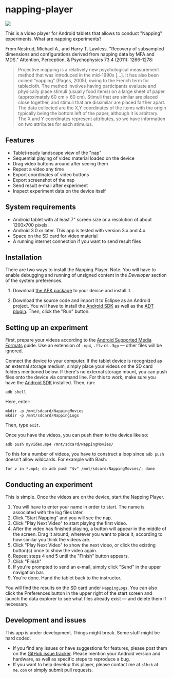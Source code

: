 napping-player
==============

![](http://www.dropbox.com/u/84665/quassumm/nplayer.png)

This is a video player for Android tablets that allows to conduct "Napping" experiments. What are napping experiments?

From Nestrud, Michael A., and Harry T. Lawless. "Recovery of subsampled dimensions and configurations derived from napping data by MFA and MDS." Attention, Perception, & Psychophysics 73.4 (2011): 1266-1278:

> Projective mapping is a relatively new psychological measurement method that was introduced in the mid-1990s […]. It has also been coined “napping” (Pagès, 2005), owing to the French term for tablecloth. The method involves having
participants evaluate and physically place stimuli (usually food items) on a large sheet of paper (approximately 60 cm ×
60 cm). Stimuli that are similar are placed close together, and stimuli that are dissimilar are placed farther apart. The data
collected are the X,Y coordinates of the items with the origin typically being the bottom left of the paper, although it is
arbitrary. The X and Y coordinates represent attributes, so we have information on two attributes for each stimulus.



## Features

- Tablet-ready landscape view of the "nap"
- Sequential playing of video material loaded on the device
- Drag video buttons around after seeing them
- Repeat a video any time
- Export coordinates of video buttons
- Export screenshot of the nap
- Send result e-mail after experiment
- Inspect experiment data on the device itself

## System requirements

- Android tablet with at least 7" screen size or a resolution of about 1200x700 pixels.
- Android 3.0 or later. This app is tested with version 3.x and 4.x.
- Space on the SD card for video material
- A running internet connection if you want to send result files

## Installation

There are two ways to install the Napping Player. Note: You will have to enable debugging and running of unsigned content in the *Developer* section of the system preferences.

1. Download [the APK package](https://dl.dropbox.com/u/84665/quassumm/napping-player.apk) to your device and install it.

2. Download the source code and import it to Eclipse as an Android project. You will have to install the [Android SDK](http://developer.android.com/sdk/index.html) as well as the [ADT plugin](http://developer.android.com/tools/sdk/eclipse-adt.html). Then, click the "Run" button.

## Setting up an experiment

First, prepare your videos according to the [Android Supported Media Formats](http://developer.android.com/guide/appendix/media-formats.html) guide. Use an extension of `.mp4`, `.flv` or `.3gp` — other files will be ignored.

Connect the device to your computer. If the tablet device is recognized as an external storage medium, simply place your videos on the SD card folders mentioned below. If there's no external storage mount, you can push files onto the device via command line. For this to work, make sure you have the [Android SDK](http://developer.android.com/sdk/index.html) installed. Then, run:

    adb shell

Here, enter:

    mkdir -p /mnt/sdcard/NappingMovies
    mkdir -p /mnt/sdcard/NappingLogs

Then,  type `exit`.

Once you have the videos, you can push them to the device like so:

    adb push myvideo.mp4 /mnt/sdcard/NappingMovies/

To this for a number of videos, you have to construct a loop since `adb push` doesn't allow wildcards. For example with Bash:

    for v in *.mp4; do adb push "$v" /mnt/sdcard/NappingMovies/; done


## Conducting an experiment

This is simple. Once the videos are on the device, start the Napping Player. 

1. You will have to enter your name in order to start. The name is associated with the log files later.
2. Click "Start Napping" and you will see the nap.
3. Click "Play Next Video" to start playing the first video.
4. After the video has finished playing, a button will appear in the middle of the screen. Drag it around, wherever you want to place it, according to how similar you think the videos are.
5. Click "Play Next Video" to show the next video, or click the existing button(s) once to show the video again.
6. Repeat steps 4 and 5 until the "Finish" button appears.
7. Click "Finish"
8. If you're prompted to send an e-mail, simply click "Send" in the upper navigation bar.
9. You're done. Hand the tablet back to the instructor.

You will find the results on the SD card under `NappingLogs`. You can also click the Preferences button in the upper right of the start screen and launch the data explorer to see what files already exist — and delete them if necessary.

## Development and issues

This app is under development. Things might break. Some stuff might be hard coded.

- If you find any issues or have suggestions for features, please post them on the [GitHub issue tracker](https://github.com/slhck/napping-player/issues). Please mention your Android version and hardware, as well as specific steps to reproduce a bug.
- If you want to help develop this player, please contact me at `slhck` at `me.com` or simply submit pull requests.






